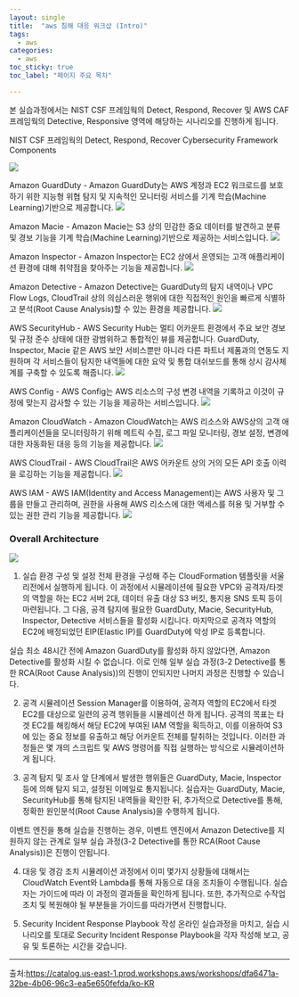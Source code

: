 ```yaml
---
layout: single
title:  "aws 침해 대응 워크샵 (Intro)"
tags:
  - aws
categories:
  - aws 
toc_sticky: true
toc_label: "페이지 주요 목차"

---
```


본 실습과정에서는 NIST CSF 프레임웍의 Detect, Respond, Recover 및 AWS CAF 프레임웍의 Detective, Responsive 영역에 해당하는 시나리오를 진행하게 됩니다.

 NIST CSF 프레임웍의 Detect, Respond, Recover
 Cybersecurity Framework Components
 
 ![](https://velog.velcdn.com/images/yuran3391/post/cac36a0d-6b38-40a4-80aa-94336faac3b9/image.png)


Amazon GuardDuty  - Amazon GuardDuty는 AWS 계정과 EC2 워크로드를 보호하기 위한 지능형 위협 탐지 및 지속적인 모니터링 서비스를 기계 학습(Machine Learning)기반으로 제공합니다.
![](https://velog.velcdn.com/images/yuran3391/post/08c6bf6e-a0c5-444f-8db1-455b296aab9a/image.png)


Amazon Macie  - Amazon Macie는 S3 상의 민감한 중요 데이터를 발견하고 분류 및 경보 기능을 기계 학습(Machine Learning)기반으로 제공하는 서비스입니다.
![](https://velog.velcdn.com/images/yuran3391/post/23c8f5e0-14a5-458f-9eca-8f88d64e88ae/image.png)


Amazon Inspector  - Amazon Inspector는 EC2 상에서 운영되는 고객 애플리케이션 환경에 대해 취약점을 찾아주는 기능을 제공합니다.
![](https://velog.velcdn.com/images/yuran3391/post/9c59ca94-ffa9-4d2e-8b99-e716932450cb/image.png)

Amazon Detective  - Amazon Detective는 GuardDuty의 탐지 내역이나 VPC Flow Logs, CloudTrail 상의 의심스러운 행위에 대한 직접적인 원인을 빠르게 식별하고 분석(Root Cause Analysis)할 수 있는 환경을 제공합니다.
![](https://velog.velcdn.com/images/yuran3391/post/89cd51a7-b320-43d3-818c-90dfa7b5727c/image.png)

AWS SecurityHub  - AWS Security Hub는 멀티 어카운트 환경에서 주요 보안 경보 및 규정 준수 상태에 대한 광범위하고 통합적인 뷰를 제공합니다. GuardDuty, Inspector, Macie 같은 AWS 보안 서비스뿐만 아니라 다른 파트너 제품과의 연동도 지원하며 각 서비스들이 탐지한 내역들에 대한 요약 및 통합 대쉬보드를 통해 상시 감사체계를 구축할 수 있도록 해줍니다.
![](https://velog.velcdn.com/images/yuran3391/post/7e989079-d393-4217-9baf-af88c61b06fd/image.png)


AWS Config  - AWS Config는 AWS 리소스의 구성 변경 내역을 기록하고 이것이 규정에 맞는지 감사할 수 있는 기능을 제공하는 서비스입니다.
![](https://velog.velcdn.com/images/yuran3391/post/5e12b50e-ddfb-42b1-8f71-1314238f7952/image.png)

Amazon CloudWatch  - Amazon CloudWatch는 AWS 리소스와 AWS상의 고객 애플리케이션들을 모니터링하기 위해 메트릭 수집, 로그 파일 모니터링, 경보 설정, 변경에 대한 자동화된 대응 등의 기능을 제공합니다.
![](https://velog.velcdn.com/images/yuran3391/post/4b3e89d9-c225-42bd-bc61-1be0c677172b/image.png)

AWS CloudTrail  - AWS CloudTrail은 AWS 어카운트 상의 거의 모든 API 호출 이력을 로깅하는 기능을 제공합니다.
![](https://velog.velcdn.com/images/yuran3391/post/21d47410-c923-4199-812c-2afb92c3b6b5/image.png)


AWS IAM  - AWS IAM(Identity and Access Management)는 AWS 사용자 및 그룹을 만들고 관리하며, 권한을 사용해 AWS 리소스에 대한 액세스를 허용 및 거부할 수 있는 권한 관리 기능을 제공합니다.
![](https://velog.velcdn.com/images/yuran3391/post/703d69c0-c62d-4931-a07e-5f6a0632ead5/image.png)

### Overall Architecture

![](https://velog.velcdn.com/images/yuran3391/post/d6f41d1b-afe3-42f0-9c5b-8ed27bd95811/image.png)

1. 실습 환경 구성 및 설정
전체 환경을 구성해 주는 CloudFormation 템플릿을 서울 리전에서 실행하게 됩니다. 이 과정에서 시뮬레이션에 필요한 VPC와 공격자/타겟의 역할을 하는 EC2 서버 2대, 데이터 유출 대상 S3 버킷, 통지용 SNS 토픽 등이 마련됩니다. 그 다음, 공격 탐지에 필요한 GuardDuty, Macie, SecurityHub, Inspector, Detective 서비스들을 활성화 시킵니다. 마지막으로 공격자 역할의 EC2에 배정되었던 EIP(Elastic IP)를 GuardDuty에 악성 IP로 등록합니다.

실습 최소 48시간 전에 Amazon GuardDuty를 활성화 하지 않았다면, Amazon Detective를 활성화 시킬 수 없습니다. 이로 인해 일부 실습 과정(3-2 Detective를 통한 RCA(Root Cause Analysis))의 진행이 안되지만 나머지 과정은 진행할 수 있습니다.

2. 공격 시뮬레이션
Session Manager를 이용하여, 공격자 역할의 EC2에서 타겟 EC2를 대상으로 일련의 공격 행위들을 시뮬레이션 하게 됩니다. 공격의 목표는 타겟 EC2를 해킹해서 해당 EC2에 부여된 IAM 역할을 획득하고, 이를 이용하여 S3에 있는 중요 정보를 유출하고 해당 어카운트 전체를 탈취하는 것입니다. 이러한 과정들은 몇 개의 스크립트 및 AWS 명령어를 직접 실행하는 방식으로 시뮬레이션하게 됩니다.

3. 공격 탐지 및 조사
앞 단계에서 발생한 행위들은 GuardDuty, Macie, Inspector 등에 의해 탐지 되고, 설정된 이메일로 통지됩니다. 실습자는 GuardDuty, Macie, SecurityHub를 통해 탐지된 내역들을 확인한 뒤, 추가적으로 Detective를 통해, 정확한 원인분석(Root Cause Analysis)을 수행하게 됩니다.

이벤트 엔진을 통해 실습을 진행하는 경우, 이벤트 엔진에서 Amazon Detective를 지원하지 않는 관계로 일부 실습 과정(3-2 Detective를 통한 RCA(Root Cause Analysis))은 진행이 안됩니다.

4. 대응 및 경감 조치
시뮬레이션 과정에서 이미 몇가지 상황들에 대해서는 CloudWatch Event와 Lambda를 통해 자동으로 대응 조치들이 수행됩니다. 실습자는 가이드에 따라 이 과정의 결과들을 확인하게 됩니다. 또한, 추가적으로 수작업 조치 및 복원해야 될 부분들을 가이드를 따라가면서 진행합니다.

5. Security Incident Response Playbook 작성
온라인 실습과정을 마치고, 실습 시나리오를 토대로 Security Incident Response Playbook을 각자 작성해 보고, 공유 및 토론하는 시간을 갖습니다.

---
출처:https://catalog.us-east-1.prod.workshops.aws/workshops/dfa6471a-32be-4b06-96c3-ea5e650fefda/ko-KR
